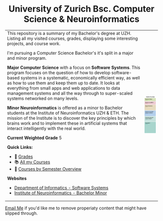 <center>

# University of Zurich Bsc. Computer Science & Neuroinformatics


</center>

<table>
<tr>

</tr>
<tr>
<td>
This repository is a summary of my Bachelor's degree at UZH. Listing all my visited courses, grades, displaying some interesting projects, and course work.

I'm pursuing a Computer Science Bachelor's it's split in a major and minor program.

**Major**
**Computer Science** with a focus on **Software Systems**. This program focuses on the question of how to develop software-based systems in a systematic, economically efficient way, as well as how to use them and keep them up to date. It looks at everything from small apps and web applications to data management systems and all the way through to super-scaled systems networked on many levels.

**Minor**
**Neuroinformatics** is offered as a minor to Bachelor students at the Institute of Neuroinformatics UZH & ETH. The mission of the Institute is to discover the key principles by which brains work and to implement these in artificial systems that interact intelligently with the real world.



**Current Weighted Grade** 5

**Quick Links:**
* 💯 <a href="./Grades.md">Grades<a>
* 📚 <a href="./Courses.md">All my Courses</a>
* 📆 <a href="./Semesters.md">Courses by Semester Overview</a>



**Websites**
* <a href="https://www.oec.uzh.ch/en/studies/bachelor/it/sosy.html">Department of Informatics - Software Systems</a>
* <a href="https://www.ini.uzh.ch/en/studies/bachelor.html">Institute of Neuroinformatics - Bachelor Minor</a>
  

</td>
<td>

<center><img width="100%" src="assets/overview.png"/></center>

</td>
</tr>
</table


<a href="mailto:hadornjerome@gmail.com">Email Me</a> if you'd like me to remove properiaty content that might have slipped through.


